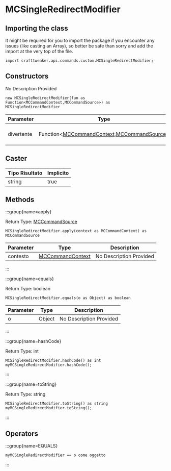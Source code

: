 # MCSingleRedirectModifier

## Importing the class

It might be required for you to import the package if you encounter any issues (like casting an Array), so better be safe than sorry and add the import at the very top of the file.
```zenscript
import crafttweaker.api.commands.custom.MCSingleRedirectModifier;
```


## Constructors

No Description Provided
```zenscript
new MCSingleRedirectModifier(fun as Function<MCCommandContext,MCCommandSource>) as MCSingleRedirectModifier
```

| Parameter  | Type                                                                                                                                                          | Description             |
| ---------- | ------------------------------------------------------------------------------------------------------------------------------------------------------------- | ----------------------- |
| divertente | Function&lt;[MCCommandContext](/vanilla/api/commands/custom/MCCommandContext),[MCCommandSource](/vanilla/api/commands/custom/MCCommandSource)&gt; | No Description Provided |



## Caster

| Tipo Risultato | Implicito |
| -------------- | --------- |
| string         | true      |

## Methods

:::group{name=apply}

Return Type: [MCCommandSource](/vanilla/api/commands/custom/MCCommandSource)

```zenscript
MCSingleRedirectModifier.apply(context as MCCommandContext) as MCCommandSource
```

| Parameter | Type                                                              | Description             |
| --------- | ----------------------------------------------------------------- | ----------------------- |
| contesto  | [MCCommandContext](/vanilla/api/commands/custom/MCCommandContext) | No Description Provided |


:::

:::group{name=equals}

Return Type: boolean

```zenscript
MCSingleRedirectModifier.equals(o as Object) as boolean
```

| Parameter | Type   | Description             |
| --------- | ------ | ----------------------- |
| o         | Object | No Description Provided |


:::

:::group{name=hashCode}

Return Type: int

```zenscript
MCSingleRedirectModifier.hashCode() as int
myMCSingleRedirectModifier.hashCode();
```

:::

:::group{name=toString}

Return Type: string

```zenscript
MCSingleRedirectModifier.toString() as string
myMCSingleRedirectModifier.toString();
```

:::


## Operators

:::group{name=EQUALS}

```zenscript
myMCSingleRedirectModifier == o come oggetto
```

:::


